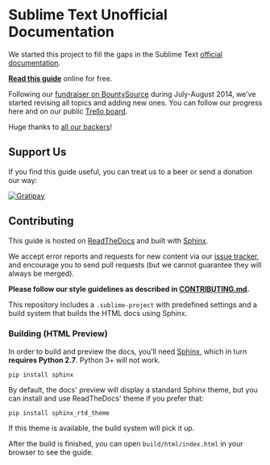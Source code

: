 # Sublime Text Unofficial Documentation

We started this project
to fill the gaps in the Sublime Text [official documentation][off-docs].

**[Read this guide][undocs]** online for free.

Following our [fundraiser on BountySource][fundraiser]
during July-August 2014,
we've started revising all topics
and adding new ones.
You can follow our progress here and
on our public [Trello board][trello].

Huge thanks to [all our backers](./BACKERS.md)!


## Support Us

If you find this guide useful,
you can treat us to a beer
or send a donation our way:

[![Gratipay](http://img.shields.io/gratipay/sublimeundocs.svg)](https://gratipay.com/sublimeundocs/)

## Contributing

This guide is hosted on [ReadTheDocs][]
and built with [Sphinx][].

We accept error reports and requests for new content
via our [issue tracker][issues],
and encourage you to send pull requests
(but we cannot guarantee
they will always be merged).

**Please follow our style guidelines
as described in [CONTRIBUTING.md](./CONTRIBUTING.md).**

This repository includes a `.sublime-project`
with predefined settings and a build system
that builds the HTML docs using Sphinx.


### Building (HTML Preview)

In order to build and preview the docs,
you'll need [Sphinx][],
which in turn **requires Python 2.7**.
Python 3+ will not work.

    pip install sphinx

By default, the docs' preview will display
a standard Sphinx theme,
but you can install
and use ReadTheDocs' theme
if you prefer that:

    pip install sphinx_rtd_theme

If this theme is available,
the build system will pick it up.

After the build is finished,
you can open `build/html/index.html`
in your browser to see the guide.


[off-docs]: http://sublimetext.com/docs/3
[undocs]: http://docs.sublimetext.info/
[trello]: https://trello.com/b/ArLlY4X7/sublime-text-unofficial-documentation
[fundraiser]: https://www.bountysource.com/teams/st-undocs/fundraiser

[issues]: https://github.com/guillermooo/sublime-undocs/issues
[Sphinx]: http://sphinx-doc.org/
[ReadTheDocs]: https://readthedocs.org/
